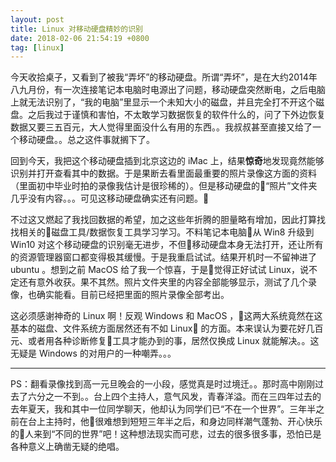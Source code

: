 ```yaml
---
layout: post
title: Linux 对移动硬盘精妙的识别
date: 2018-02-06 21:54:19 +0800
tag: [linux]
---
```


今天收拾桌子，又看到了被我“弄坏”的移动硬盘。所谓“弄坏”，是在大约2014年八九月份，有一次连接笔记本电脑时电源出了问题，移动硬盘突然断电，之后电脑上就无法识别了，“我的电脑”里显示一个未知大小的磁盘，并且完全打不开这个磁盘。之后我过于谨慎和害怕，不太敢学习数据恢复的软件什么的，问了下外边恢复数据又要三五百元，大人觉得里面没什么有用的东西。。我叔叔甚至直接又给了一个移动硬盘。。总之这件事就搁下了。

回到今天，我把这个移动硬盘插到北京这边的 iMac 上，结果**惊奇**地发现竟然能够识别并打开查看其中的数据。于是果断去看里面最重要的照片录像这方面的资料（里面初中毕业时拍的录像我估计是很珍稀的）。但是移动硬盘的“照片”文件夹几乎没有内容。。。可见这移动硬盘确实还有问题。

不过这又燃起了我找回数据的希望，加之这些年折腾的胆量略有增加，因此打算找找相关的磁盘工具/数据恢复工具学习学习。不料笔记本电脑从 Win8 升级到 Win10 对这个移动硬盘的识别毫无进步，不但移动硬盘本身无法打开，还让所有的资源管理器窗口都变得极其缓慢。于是我重启试试。结果开机时一不留神进了 ubuntu 。想到之前 MacOS 给了我一个惊喜，于是觉得正好试试 Linux，说不定还有意外收获。果不其然。照片文件夹里的内容全部能够显示，测试了几个录像，也确实能看。目前已经把里面的照片录像全部考出。

这必须感谢神奇的 Linux 啊！反观 Windows 和 MacOS ，这两大系统竟然在这基本的磁盘、文件系统方面居然还有不如 Linux 的方面。本来误认为要花好几百元、或者用各种诊断修复工具才能办到的事，居然仅换成 Linux 就能解决。。这无疑是 Windows 的对用户的一种嘲弄。。。

***

PS：翻看录像找到高一元旦晚会的一小段，感觉真是时过境迁。。那时高中刚刚过去了六分之一不到。。台上四个主持人，意气风发，青春洋溢。而在三四年过去的去年夏天，我和其中一位同学聊天，他却认为同学们已“不在一个世界”。三年半之前在台上主持时，他很难想到短短三年半之后，和身边同样潮气蓬勃、开心快乐的人来到“不同的世界”吧！这种想法现实而可悲，过去的很多很多事，恐怕已是各种意义上确凿无疑的绝唱。